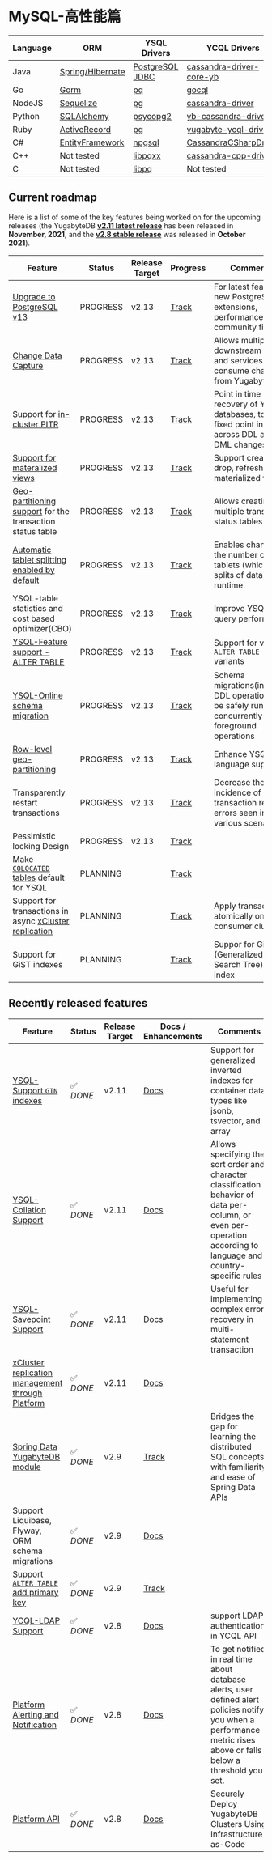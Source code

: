 # MySQL-高性能篇

| Language  | ORM | YSQL Drivers | YCQL Drivers |
| --------- | --- | ------------ | ------------ |
| Java  | [Spring/Hibernate](https://docs.yugabyte.com/latest/quick-start/build-apps/java/ysql-spring-data/) | [PostgreSQL JDBC](https://docs.yugabyte.com/latest/quick-start/build-apps/java/ysql-jdbc/) | [cassandra-driver-core-yb](https://docs.yugabyte.com/latest/quick-start/build-apps/java/ycql/)
| Go  | [Gorm](https://github.com/yugabyte/orm-examples) | [pq](https://docs.yugabyte.com/latest/quick-start/build-apps/go/#ysql) | [gocql](https://docs.yugabyte.com/latest/quick-start/build-apps/go/#ycql)
| NodeJS  | [Sequelize](https://github.com/yugabyte/orm-examples) | [pg](https://docs.yugabyte.com/latest/quick-start/build-apps/nodejs/#ysql) | [cassandra-driver](https://docs.yugabyte.com/latest/quick-start/build-apps/nodejs/#ycql)
| Python  | [SQLAlchemy](https://github.com/yugabyte/orm-examples) | [psycopg2](https://docs.yugabyte.com/latest/quick-start/build-apps/python/#ysql) | [yb-cassandra-driver](https://docs.yugabyte.com/latest/quick-start/build-apps/python/#ycql)
| Ruby  | [ActiveRecord](https://github.com/yugabyte/orm-examples) | [pg](https://docs.yugabyte.com/latest/quick-start/build-apps/ruby/#ysql) | [yugabyte-ycql-driver](https://docs.yugabyte.com/latest/quick-start/build-apps/ruby/#ycql)
| C#  | [EntityFramework](https://github.com/yugabyte/orm-examples) | [npgsql](http://www.npgsql.org/) | [CassandraCSharpDriver](https://docs.yugabyte.com/latest/quick-start/build-apps/csharp/#ycql)
| C++ | Not tested | [libpqxx](https://docs.yugabyte.com/latest/quick-start/build-apps/cpp/#ysql) | [cassandra-cpp-driver](https://docs.yugabyte.com/latest/quick-start/build-apps/cpp/#ycql)
| C   | Not tested | [libpq](https://docs.yugabyte.com/latest/quick-start/build-apps/c/#ysql) | Not tested


## Current roadmap

Here is a list of some of the key features being worked on for the upcoming releases (the YugabyteDB [**v2.11 latest release**](https://blog.yugabyte.com/announcing-yugabytedb-2-11/) has been released in **November, 2021**, and the [**v2.8 stable release**](https://blog.yugabyte.com/announcing-yugabytedb-2-8/) was released in **October 2021**).

| Feature                                         | Status    | Release Target | Progress        |  Comments     |
| ----------------------------------------------- | --------- | -------------- | --------------- | ------------- |
|[Upgrade to PostgreSQL v13](https://github.com/yugabyte/yugabyte-db/issues/9797)| PROGRESS| v2.13 |[Track](https://github.com/yugabyte/yugabyte-db/issues/9797)| For latest features, new PostgreSQL extensions, performance, and community fixes
|[Change Data Capture](https://github.com/yugabyte/yugabyte-db/issues/9019)| PROGRESS| v2.13 |[Track](https://github.com/yugabyte/yugabyte-db/issues/9019)|Allows multiple downstream apps and services to consume changes from YugabyteDB|
|Support for  [in-cluster PITR](https://github.com/yugabyte/yugabyte-db/issues/7120)  | PROGRESS| v2.13 |[Track](https://github.com/yugabyte/yugabyte-db/issues/7120)|Point in time recovery of YSQL databases, to a fixed point in time, across DDL and DML changes|
|[Support for materalized views](https://github.com/yugabyte/yugabyte-db/issues/10102) | PROGRESS| v2.13 |[Track](https://github.com/yugabyte/yugabyte-db/issues/10102)|Support create, drop, refresh materialized view|
|[Geo-partitioning support](https://github.com/yugabyte/yugabyte-db/issues/9980) for the transaction status table |PROGRESS| v2.13 |[Track]()|Allows creating multiple transaction status tables|
| [Automatic tablet splitting enabled by default](https://github.com/yugabyte/yugabyte-db/blob/master/architecture/design/docdb-automatic-tablet-splitting.md) | PROGRESS  | v2.13 | [Track](https://github.com/yugabyte/yugabyte-db/issues/1004) |Enables changing the number of tablets (which are splits of data) at runtime.|
| YSQL-table statistics and cost based optimizer(CBO) | PROGRESS  |  v2.13 | [Track](https://github.com/yugabyte/yugabyte-db/issues/5242) | Improve YSQL query performance |
| [YSQL-Feature support - ALTER TABLE](https://github.com/yugabyte/yugabyte-db/issues/1124) | PROGRESS | v2.13 | [Track](https://github.com/yugabyte/yugabyte-db/issues/1124) | Support for various `ALTER TABLE` variants |
| [YSQL-Online schema migration](https://github.com/yugabyte/yugabyte-db/blob/master/architecture/design/online-schema-migrations.md)  | PROGRESS  | v2.13 | [Track](https://github.com/yugabyte/yugabyte-db/issues/4192) | Schema migrations(includes DDL operations) to be safely run concurrently with foreground operations |
| [Row-level geo-partitioning](https://github.com/yugabyte/yugabyte-db/blob/master/architecture/design/ysql-row-level-partitioning.md) | PROGRESS  |  v2.13 | [Track](https://github.com/yugabyte/yugabyte-db/issues/1958) | Enhance YSQL language support |
| Transparently restart transactions | PROGRESS  | v2.13 | [Track](https://github.com/yugabyte/yugabyte-db/issues/5683) | Decrease the incidence of transaction restart errors seen in various scenarios |
| Pessimistic locking Design | PROGRESS  | v2.13  | [Track](https://github.com/yugabyte/yugabyte-db/issues/5680) |  |
| Make [`COLOCATED` tables](https://github.com/yugabyte/yugabyte-db/blob/master/architecture/design/ysql-colocated-tables.md) default for YSQL | PLANNING  |  | [Track](https://github.com/yugabyte/yugabyte-db/issues/5239)  |  |
| Support for transactions in async [xCluster replication](https://github.com/yugabyte/yugabyte-db/blob/master/architecture/design/multi-region-2DC-deployment.md) | PLANNING  |    | [Track](https://github.com/yugabyte/yugabyte-db/issues/1808) | Apply transactions atomically on consumer cluster. |
| Support for GiST indexes | PLANNING  |    | [Track](https://github.com/yugabyte/yugabyte-db/issues/1337) |Suppor for GiST (Generalized Search Tree) based index|

## Recently released features

| Feature                                         | Status    | Release Target | Docs / Enhancements |  Comments     |
| ----------------------------------------------- | --------- | -------------- | ------------------- | ------------- |
| [YSQL-Support `GIN` indexes](https://github.com/yugabyte/yugabyte-db/blob/master/architecture/design/ysql-gin-indexes.md) |  ✅ *DONE*  | v2.11 | [Docs](https://docs.yugabyte.com/latest/explore/ysql-language-features/gin/) | Support for generalized inverted indexes for container data types like jsonb, tsvector, and array |
| [YSQL-Collation Support](https://github.com/yugabyte/yugabyte-db/blob/master/architecture/design/ysql-collation-support.md)  | ✅ *DONE*  | v2.11           |[Docs](https://docs.yugabyte.com/latest/explore/ysql-language-features/collations/) |Allows specifying the sort order and character classification behavior of data per-column, or even per-operation according to language and country-specific rules           |
[YSQL-Savepoint Support](https://github.com/yugabyte/yugabyte-db/blob/master/architecture/design/savepoints.md)  |  ✅ *DONE*  | v2.11     |[Docs](https://docs.yugabyte.com/latest/explore/ysql-language-features/savepoints/) | Useful for implementing complex error recovery in multi-statement transaction|
| [xCluster replication management through Platform](https://github.com/yugabyte/yugabyte-db/blob/master/architecture/design/platform-xcluster-replication-management.md) | ✅ *DONE* | v2.11           |   [Docs](https://docs.yugabyte.com/latest/yugabyte-platform/create-deployments/async-replication-platform/)     |   
| [Spring Data YugabyteDB module](https://github.com/yugabyte/yugabyte-db/blob/master/architecture/design/spring-data-yugabytedb.md) | ✅ *DONE*  | v2.9 | [Track](https://github.com/yugabyte/yugabyte-db/issues/7956) | Bridges the gap for learning the distributed SQL concepts with familiarity and ease of Spring Data APIs |
| Support Liquibase, Flyway, ORM schema migrations | ✅ *DONE* | v2.9           |           [Docs](https://blog.yugabyte.com/schema-versioning-in-yugabytedb-using-flyway/)      | 
| [Support `ALTER TABLE` add primary key](https://github.com/yugabyte/yugabyte-db/issues/1124) | ✅ *DONE* | v2.9 | [Track](https://github.com/yugabyte/yugabyte-db/issues/1124) |  |
| [YCQL-LDAP Support](https://github.com/yugabyte/yugabyte-db/issues/4421) |  ✅ *DONE*  | v2.8           |[Docs](https://docs.yugabyte.com/latest/secure/authentication/ldap-authentication-ycql/#root)  | support LDAP authentication in YCQL API |             
| [Platform Alerting and Notification](https://blog.yugabyte.com/yugabytedb-2-8-alerts-and-notifications/) | ✅ *DONE* | v2.8  |  [Docs](https://docs.yugabyte.com/latest/yugabyte-platform/alerts-monitoring/alert/) |  To get notified in real time about database alerts, user defined alert policies notify you when a performance metric rises above or falls below a threshold you set.|      
| [Platform API](https://blog.yugabyte.com/yugabytedb-2-8-api-automated-operations/) | ✅ *DONE* | v2.8           |   [Docs](https://api-docs.yugabyte.com/docs/yugabyte-platform/ZG9jOjIwMDY0MTA4-platform-api-overview)              |   Securely Deploy YugabyteDB Clusters Using Infrastructure-as-Code|            
